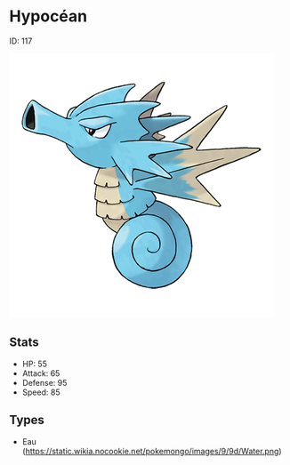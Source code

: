 # Hypocéan


ID: 117

![](https://raw.githubusercontent.com/PokeAPI/sprites/master/sprites/pokemon/other/official-artwork/117.png "Hypocéan")

## Stats


 - HP: 55
 - Attack: 65
 - Defense: 95
 - Speed: 85

## Types


 - Eau (https://static.wikia.nocookie.net/pokemongo/images/9/9d/Water.png)
